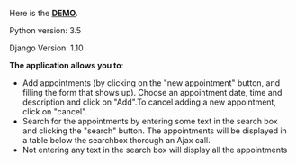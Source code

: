Here is the [**DEMO**](http://ctchnishtha.pythonanywhere.com).

Python version: 3.5

Django Version: 1.10

**The application allows you to**:
* Add appointments (by clicking on the "new appointment" button, and filling the form that shows up). Choose an appointment date, time and description and click on "Add".To cancel adding a new appointment, click on "cancel".
* Search for the appointments by entering some text in the search box and clicking the "search" button. The appointments will be displayed in a table below the searchbox thorough an Ajax call.
* Not entering any text in the search box will display all the appointments
